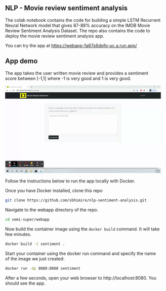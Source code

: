 ## NLP - Movie review sentiment analysis

The colab notebook contains the code for building a simple LSTM Recurrent Neural Network model that gives 87-88% accuracy on the IMDB Movie Review Sentiment Analysis Dataset. The repo also contains the code to deploy the movie review sentiment analysis app.

You can try the app at https://webapp-fa67s6dqfq-uc.a.run.app/

## App demo

The app takes the user written movie review and provides a sentiment score between [-1,1] where -1 is very good and 1 is very good.

<img src=".github\readme\demo.gif">

Follow the instructions below to run the app locally with Docker.

Once you have Docker installed, clone this repo 

```bash
git clone https://github.com/sbhimire/nlp-sentiment-analysis.git
```

Navigate to the webapp directory of the repo.

```bash
cd semi-super/webapp
```

Now build the container image using the `docker build` command. It will take few minutes.

```bash
docker build -t sentiment .
```

Start your container using the docker run command and specify the name of the image we just created:

```bash
docker run -dp 8080:8080 sentiment
```

After a few seconds, open your web browser to http://localhost:8080. You should see the app.

